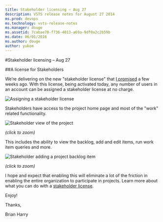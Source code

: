 ```yaml
---
title: Stakeholder licensing – Aug 27
description: VSTS release notes for August 27 2014
ms.prod: devops
ms.technology: vsts-release-notes
ms.manager: douge
ms.assetid: 7cabae70-f736-4013-a69a-9df0a2c2b59b
ms.date: 06/01/2016
ms.author: douge
author: yukom
---
```


#Stakeholder licensing – Aug 27

##A license for Stakeholders

We’re delivering on the new "stakeholder license" that [I promised](http://blogs.msdn.com/b/bharry/archive/2014/07/09/upcoming-vs-online-licensing-changes.aspx) a few weeks ago. With this license, being activated today, any number of users in an account can be assigned a stakeholder license at no charge.

![Assigning a stakeholder license](_img/8_27_01.png)

Stakeholders have access to the project home page and most of the "work" related functionality.

![Stakeholder view of the project](_img/8_27_02.png)

*(click to zoom)*

This includes the ability to view the backlog, add and edit items, run work item queries and more.

![Stakeholder adding a project backlog item](_img/8_27_03.png)

*(click to zoom)*

I hope and expect that enabling this will eliminate a lot of the friction in enabling the entire organization to participate in projects. Learn more about what you can do with a [stakeholder license](https://www.visualstudio.com/get-started/work-as-a-stakeholder-vs).

Enjoy!

Thanks,

Brian Harry



